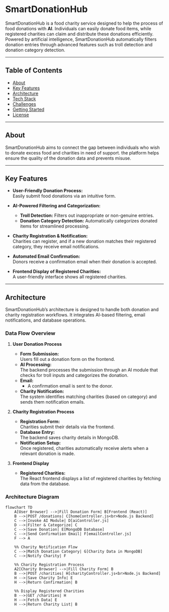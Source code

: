 # **SmartDonationHub**

SmartDonationHub is a food charity service designed to help the process of food donations with **AI**. Individuals can easily donate food items, while registered charities can claim and distribute these donations efficiently. Powered by artificial intelligence, SmartDonationHub automatically filters donation entries through advanced features such as troll detection and donation category detection.

---

## **Table of Contents**

- [About](#about)
- [Key Features](#key-features)
- [Architecture](#architecture)
- [Tech Stack](#tech-stack)
- [Challenges](#challenges)
- [Getting Started](#getting-started)
- [License](#license)

---

## **About**

SmartDonationHub aims to connect the gap between individuals who wish to donate excess food and charities in need of support. the platform helps ensure the quality of the donation data and prevents misuse.

---

## **Key Features**

- **User-Friendly Donation Process:**  
  Easily submit food donations via an intuitive form.

- **AI-Powered Filtering and Categorization:**

  - **Troll Detection:** Filters out inappropriate or non-genuine entries.
  - **Donation Category Detection:** Automatically categorizes donated items for streamlined processing.

- **Charity Registration & Notification:**  
  Charities can register, and if a new donation matches their registered category, they receive email notifications.

- **Automated Email Confirmation:**  
  Donors receive a confirmation email when their donation is accepted.

- **Frontend Display of Registered Charities:**  
  A user-friendly interface shows all registered charities.

---

## **Architecture**

SmartDonationHub’s architecture is designed to handle both donation and charity registration workflows. It integrates AI-based filtering, email notifications, and database operations.

### **Data Flow Overview**

1. **User Donation Process**

   - **Form Submission:**  
     Users fill out a donation form on the frontend.
   - **AI Processing:**  
     The backend processes the submission through an AI module that checks for troll inputs and categorizes the donation.
   - **Email:**
     - A confirmation email is sent to the donor.
   - **Charity Notification:**  
     The system identifies matching charities (based on category) and sends them notification emails.

2. **Charity Registration Process**

   - **Registration Form:**  
     Charities submit their details via the frontend.
   - **Database Entry:**  
     The backend saves charity details in MongoDB.
   - **Notification Setup:**  
     Once registered, charities automatically receive alerts when a relevant donation is made.

3. **Frontend Display**
   - **Registered Charities:**  
     The React frontend displays a list of registered charities by fetching data from the database.

### **Architecture Diagram**

```mermaid
flowchart TD
    A[User Browser] -->|Fill Donation Form| B[Frontend (React)]
    B -->|POST /donations| C[homeController.js<br>Node.js Backend]
    C -->|Invoke AI Module| D[aiController.js]
    D -->|Filter & Categorize| C
    C -->|Save Donation| E[MongoDB Database]
    C -->|Send Confirmation Email| F[emailController.js]
    F --> A

    %% Charity Notification Flow
    C -->|Match Donation Category| G[Charity Data in MongoDB]
    C -->|Notify Charity| F

    %% Charity Registration Process
    A2[Charity Browser] -->|Fill Charity Form| B
    B -->|POST /charities| H[charityController.js<br>Node.js Backend]
    H -->|Save Charity Info| E
    H -->|Return Confirmation| B

    %% Display Registered Charities
    B -->|GET /charities| H
    H -->|Fetch Data| E
    H -->|Return Charity List| B
```
